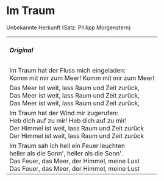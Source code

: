 # Im Traum

Unbekannte Herkunft
(Satz: Philipp Morgenstern)

<table>
  <tr>
    <td>
      <h5> Original </h5>
    </td>
  </tr>
  <tr>
    <td>
      Im Traum hat der Fluss mich eingeladen:<br />
      Komm mit mir zum Meer! Komm mit mir zum Meer!
    </td>
  </tr>
  <tr>
    <td>
      Das Meer ist weit, lass Raum und Zeit zurück,<br />
      Das Meer ist weit, lass Raum und Zeit zurück,<br />
      Das Meer ist weit, lass Raum und Zeit zurück,
    </td>
  </tr>
  <tr>
    <td>
      Im Traum hat der Wind mir zugerufen:<br />
      Heb dich auf zu mir! Heb dich auf zu mir!<br />
      Der Himmel ist weit, lass Raum und Zeit zurück<br />
      Der Himmel ist weit, lass Raum und Zeit zurück
    </td>
  </tr>
  <tr>
    <td>
      Im Traum sah ich hell ein Feuer leuchten<br />
      heller als die Sonn', heller als die Sonn'.<br />
      Das Feuer, das Meer, der Himmel, meine Lust<br />
      Das Feuer, das Meer, der Himmel, meine Lust
    </td>
  </tr>
</table>
